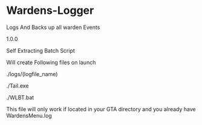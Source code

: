 # Wardens-Logger
Logs And Backs up all warden Events

1.0.0

Self Extracting Batch Script

Will create Following files on launch

./logs/(logfile_name)

./Tail.exe

./WLBT.bat


This file will only work if located in your GTA directory and you already have WardensMenu.log
